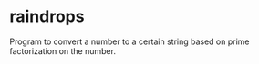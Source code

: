 # raindrops
Program to convert  a number to a certain string based on prime factorization on the number.
